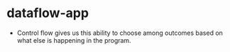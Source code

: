 # dataflow-app

- Control flow gives us this ability to choose among outcomes based on what else is happening in the program.